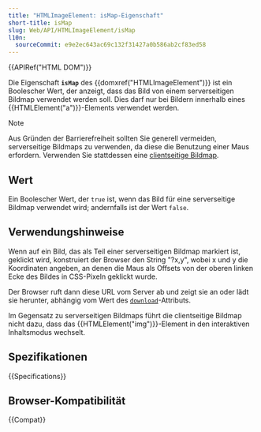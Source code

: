 ```yaml
---
title: "HTMLImageElement: isMap-Eigenschaft"
short-title: isMap
slug: Web/API/HTMLImageElement/isMap
l10n:
  sourceCommit: e9e2ec643ac69c132f31427a0b586ab2cf83ed58
---
```


{{APIRef("HTML DOM")}}

Die Eigenschaft **`isMap`** des {{domxref("HTMLImageElement")}} ist ein
Boolescher Wert, der anzeigt, dass das Bild von einem serverseitigen Bildmap verwendet werden soll.
Dies darf nur bei Bildern innerhalb eines {{HTMLElement("a")}}-Elements verwendet werden.

> [!NOTE]
> Aus Gründen der Barrierefreiheit sollten Sie generell vermeiden,
> serverseitige Bildmaps zu verwenden, da diese die Benutzung einer Maus erfordern. Verwenden Sie stattdessen eine [clientseitige Bildmap](/de/docs/Learn/HTML/Howto/Add_a_hit_map_on_top_of_an_image).

## Wert

Ein Boolescher Wert, der `true` ist, wenn das Bild für eine serverseitige
Bildmap verwendet wird; andernfalls ist der Wert `false`.

## Verwendungshinweise

Wenn auf ein Bild, das als Teil einer serverseitigen Bildmap markiert ist, geklickt wird, konstruiert der Browser den String "?x,y", wobei x und y die Koordinaten angeben, an denen die Maus als Offsets von der oberen linken Ecke des Bildes in CSS-Pixeln geklickt wurde.

Der Browser ruft dann diese URL vom Server ab und zeigt sie an oder lädt sie herunter, abhängig vom Wert des [`download`](/de/docs/Web/HTML/Element/a#download)-Attributs.

Im Gegensatz zu serverseitigen Bildmaps führt die clientseitige Bildmap nicht dazu, dass das {{HTMLElement("img")}}-Element in den interaktiven Inhaltsmodus wechselt.

## Spezifikationen

{{Specifications}}

## Browser-Kompatibilität

{{Compat}}
